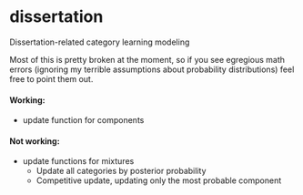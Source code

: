 dissertation
============

Dissertation-related category learning modeling

Most of this is pretty broken at the moment, so if you see egregious math errors (ignoring my terrible assumptions about probability distributions) feel free to point them out.

#### Working:

* update function for components

#### Not working:

* update functions for mixtures
  - Update all categories by posterior probability
  - Competitive update, updating only the most probable component